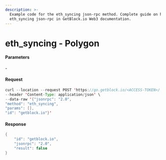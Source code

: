 ```yaml
---
description: >-
  Example code for the eth_syncing json-rpc method. Сomplete guide on how to use
  eth_syncing json-rpc in GetBlock.io Web3 documentation.
---
```


# eth\_syncing - Polygon

#### Parameters

\-

#### Request

```java
curl --location --request POST 'https://go.getblock.io/<ACCESS-TOKEN>/' \
--header 'Content-Type: application/json' \
--data-raw '{"jsonrpc": "2.0",
"method": "eth_syncing",
"params": [],
"id": "getblock.io"}'
```

#### Response

```java
{
    "id": "getblock.io",
    "jsonrpc": "2.0",
    "result": false
}
```
